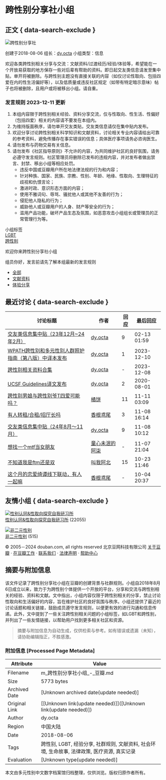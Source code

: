 # 跨性别分享社小组

## 正文 { data-search-exclude }


![跨性别分享社](https://img3.doubanio.com/view/group/sqxs/public/e3cf5b90c34e437.webp)

创建于2018-08-06  组长：[dy.octa](https://www.douban.com/people/55839318/)  小组类型：信息

欢迎各类跨性别相关分享与交流：文献资料/过渡经历/经验/体验等，希望能在一个开放易获取的地方保存一些对后辈有帮助的资料。即日起交友类信息请发至集中贴，单开将被删除。与跨性别主题没有直接关联的内容（如仅讨论性取向、包括四爱在内的性生活偏好等），以及低质量或违反社区规定（如带有特定暗示意味）帖子也将被删除，且用户或将被移出小组。请自重。

### 发言规则 2023-12-11 更新

1. 本组内容限于跨性别相关经验、资料分享交流，仅与性取向、性生活、性偏好（包括四爱）相关的内容请不要发在本组内。
2. 为维持版面秩序，请勿单开交友类贴，交友类信息请仅在集中贴内发布。
3. 欢迎分享讨论跨性别相关科学知识和文献资料，讨论相关专业内容请给出可靠的参考资料，避免传播存在事实错误的信息；具体医疗事项请务必咨询医生。
4. 请勿发布与药物交易有关信息。
5. 请勿发布《社区指导原则》不允许的内容，为共同维护社区的良好氛围，请务必遵守发言规则。社区管理员将删除已发布的违规内容，并对发布者做出禁言、封禁、移出小组等相应处罚。 
   - 违反中国或豆瓣用户所在地法律法规的行为和内容；
   - 针对种族、国家、民族、宗教、性别、年龄、地缘、性取向、生理特征的歧视和仇恨言论；
   - 激进时政、意识形态方面的内容；
   - 使用不雅词句、辱骂、骚扰他人或其他不友善的行为；
   - 侵犯他人隐私的行为；
   - 威胁他人或豆瓣用户的人身、财产等安全的行为；
   - 滥用产品功能，破坏产品生态及氛围，如恶意攻击小组组长或管理员的正常管理行为等。

小组标签  
[LGBT](https://www.douban.com/search?cat=1019&q=LGBT)  
[跨性别](https://www.douban.com/search?cat=1019&q=跨性别)  

欢迎你来跨性别分享社小组

组员你好，发言前请先了解本组最新的发言规则

- [全部](https://www.douban.com/group/642538/#tabs)
- [文献资料](https://www.douban.com/group/642538/?tab=123890#tabs)
- [体验分享](https://www.douban.com/group/642538/?tab=123892#tabs)

## 最近讨论 { data-search-exclude }

| 讨论标题                                                                                                      | 作者                       | 回应 | 最后回应   |
|-------------------------------------------------------------------------------------------------------------|----------------------------|------|------------|
| [交友类信息集中贴（23年12月~24年2月）](https://www.douban.com/group/topic/298906564/)                       | [dy.octa](https://www.douban.com/people/55839318/) | 9    | 02-13 01:59 |
| [WPATH跨性别和多元性别人群照护指南（第八版）中译本发布](https://www.douban.com/group/topic/298874397/)        | [dy.octa](https://www.douban.com/people/55839318/) | 1    | 2023-12-10 |
| [跨性别相关资料合集](https://www.douban.com/group/topic/298911687/)                                        | [dy.octa](https://www.douban.com/people/55839318/) | -    | 2023-12-08 |
| [UCSF Guidelines译文发布](https://www.douban.com/group/topic/122071417/)                                   | [dy.octa](https://www.douban.com/people/55839318/) | 2    | 2020-08-01 |
| [跨性别男娘与跨性别爷T四爱可能吗？](https://www.douban.com/group/topic/313715758/)                         | [橘饼](https://www.douban.com/people/283461430/)   | 11   | 11-11 03:09 |
| [有人转租/合租/招厅长吗](https://www.douban.com/group/topic/312296628/)                                   | [香根鸢尾](https://www.douban.com/people/270869336/) | 3    | 11-08 16:14 |
| [交友类信息集中贴（24年8月～11月）](https://www.douban.com/group/topic/309592774/)                       | [dy.octa](https://www.douban.com/people/55839318/) | 9    | 11-08 10:12 |
| [想找一个mtf当女朋友](https://www.douban.com/group/topic/313571602/)                                    | [童心未泯的阿柒](https://www.douban.com/people/284612773/) | -    | 11-07 21:04 |
| [不知道我是ftm还是双](https://www.douban.com/group/topic/294944074/)                                     | [叫我阿北](https://www.douban.com/people/HUAXIAOBEI/) | 15   | 10-23 11:46 |
| [这个月的恋爱绮谭线下联动，有人一起嘛](https://www.douban.com/group/topic/312103709/)                     | [香根鸢尾](https://www.douban.com/people/270869336/) | -    | 10-04 20:37 |

## 友情小组 { data-search-exclude }

[![性别认同&性取向探究自我研习所](https://img1.doubanio.com/view/group/sqxs/public/4c0fe1d29136470.webp)](https://www.douban.com/group/Gender_identity/)  
[性别认同&性取向探究自我研习所](https://www.douban.com/group/Gender_identity/) (22055)

[![非二元性别](https://img3.doubanio.com/view/group/sqxs/public/0c43cbccc86ae17.webp)](https://www.douban.com/group/729666/)  
[非二元性别](https://www.douban.com/group/729666/) (515)

© 2005－2024 douban.com, all rights reserved 北京豆网科技有限公司 [关于豆瓣](https://www.douban.com/about) · [在豆瓣工作](https://www.douban.com/jobs) · [联系我们](https://www.douban.com/about?topic=contactus) · [法律声明](https://www.douban.com/about/legal) · [帮助中心](https://help.douban.com/group)
<!-- tcd_original_link https://m.douban.com/group/642538/ -->


## 摘要与附加信息

<!-- tcd_abstract -->
该文件记录了跨性别分享社小组在豆瓣的创建背景与社群规则。小组自2018年8月6日成立以来，致力于为跨性别个体提供一个开放的平台，分享和交流与跨性别相关的经验、资料和文献。文中指出，小组内容仅限于跨性别相关的分享，禁止讨论性取向和生活偏好的内容，旨在维护社区的良好氛围与秩序。小组还提供了最近的讨论话题和相关链接，鼓励成员遵守发言规则，以便更有效的进行沟通和信息传递。此外，文中提到了一些关注跨性别相关问题的小组标签，如LGBT和跨性别，并列出了一些友情链接，以帮助用户找到更多相关社区和资源。
<!-- tcd_abstract_end -->

> 摘要与附加信息为自动生成，仅供检索与参考。如有错误或遗漏（未知），请协助编辑指正，不胜感激。

### 附加信息 [Processed Page Metadata]

| Attribute       | Value                                  |
|-----------------|----------------------------------------|
| Filename        | m_跨性别分享社小组_-_豆瓣.md                             |
| Size            | 5773 bytes                           |
| Archived Date   | [Unknown archived date(update needed)]                             |
| Original Link   | [[Unknown link(update needed)]]([Unknown link(update needed)])                       |
| Author          | dy.octa                               |
| Region          | 中国大陆                               |
| Date            | 2018-08-06                                 |
| Tags            | 跨性别, LGBT, 经验分享, 社群规则, 文献资料, 社会环境, 生命故事, 法律政策, 医疗资源, 真实记录                                 |
| Evaluation            | [Unknown type(update needed)]                                 |
<!-- tcd_table_end -->

本文由多元性别中文数字档案馆归档整理，仅供浏览。版权归原作者所有。
